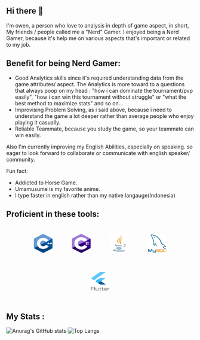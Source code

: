 ## Hi there 👋
I'm owen, a person who love to analysis in depth of game aspect, in short, My friends / people called me a "Nerd" Gamer.
I enjoyed being a Nerd Gamer, because it's help me on various aspects that's important or related to my job.
## Benefit for being Nerd Gamer:
  - Good Analytics skills since it's required understanding data from the game attributes/ aspect. The Analytics is more toward to a questions that always poop on my head : "how i can dominate the tournament/pvp easily", "how i can win this tournament without struggle" or "what the best method to maximize stats" and so on...
  - Improvising Problem Solving, as i said above, because i need to understand the game a lot deeper rather than average people who enjoy playing it casually.
  - Reliable Teammate, because you study the game, so your teammate can win easily.
    
Also I'm currently improving my English Abilities, especially on speaking. so eager to look forward to collaborate or communicate with english speaker/ community.

Fun fact:
- Addicted to Horse Game.
- Umamusume is my favorite anime.
- I type faster in english rather than my native langauge(Indonesia)

## Proficient in these tools:
<p align="center">
  <img src="https://github.com/owenrud/owenrud/blob/main/C+.png" width="50" height="50" style="margin: 24px;">
  <img src="https://github.com/owenrud/owenrud/blob/main/CSharp.png" width="50" height="50" style="margin: 24px;">
  <img src="https://github.com/owenrud/owenrud/blob/main/Java.png" width="50" height="50" style="margin: 24px;">
  <img src="https://github.com/owenrud/owenrud/blob/main/MySQL.png" width="50" height="50" style="margin: 24px;">
  <img src="https://github.com/owenrud/owenrud/blob/main/logoFlutter.png" width="50" height="50" style="margin: 24px;">
</p>

## My Stats :
![Anurag's GitHub stats](https://github-readme-stats.vercel.app/api?username=owenrud&show_icons=true&include_all_commits=true&theme=cobalt) ![Top Langs](https://github-readme-stats.vercel.app/api/top-langs/?username=owenrud&layout=compact&include_all_commits=true)


<!--
**owenrud/owenrud** is a ✨ _special_ ✨ repository because its `README.md` (this file) appears on your GitHub profile.

Here are some ideas to get you started:

- 🔭 I’m currently working on ...
- 🌱 I’m currently learning ...
- 👯 I’m looking to collaborate on ...
- 🤔 I’m looking for help with ...
- 💬 Ask me about ...
- 📫 How to reach me: ...
- 😄 Pronouns: ...
- ⚡ Fun fact: ...
-->
